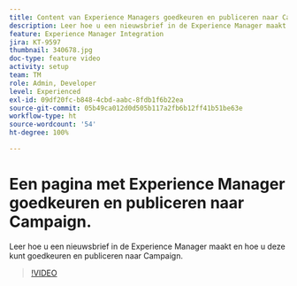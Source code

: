 ```yaml
---
title: Content van Experience Managers goedkeuren en publiceren naar Campaign
description: Leer hoe u een nieuwsbrief in de Experience Manager maakt en hoe u deze kunt goedkeuren en publiceren naar Campaign.
feature: Experience Manager Integration
jira: KT-9597
thumbnail: 340678.jpg
doc-type: feature video
activity: setup
team: TM
role: Admin, Developer
level: Experienced
exl-id: 09df20fc-b848-4cbd-aabc-8fdb1f6b22ea
source-git-commit: 05b49ca012d0d505b117a2fb6b12ff41b51be63e
workflow-type: ht
source-wordcount: '54'
ht-degree: 100%

---
```


# Een pagina met Experience Manager goedkeuren en publiceren naar Campaign.

Leer hoe u een nieuwsbrief in de Experience Manager maakt en hoe u deze kunt goedkeuren en publiceren naar Campaign.

>[!VIDEO](https://video.tv.adobe.com/v/340678?quality=12&learn=on)
